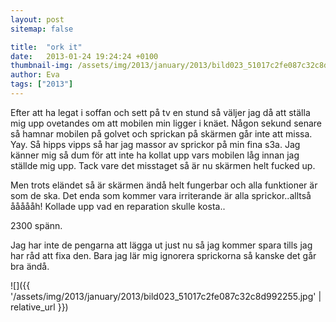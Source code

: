 ```yaml
---
layout: post
sitemap: false

title:  "ork it"
date:   2013-01-24 19:24:24 +0100
thumbnail-img: /assets/img/2013/january/2013/bild023_51017c2fe087c32c8d992255.jpg
author: Eva
tags: ["2013"]
---
```


Efter att ha legat i soffan och sett på tv en stund så väljer jag då att ställa mig upp ovetandes om att mobilen min ligger i knäet. Någon sekund senare så hamnar mobilen på golvet och sprickan på skärmen går inte att missa. Yay. Så hipps vipps så har jag massor av sprickor på min fina s3a. Jag känner mig så dum för att inte ha kollat upp vars mobilen låg innan jag ställde mig upp. Tack vare det misstaget så är nu skärmen helt fucked up.




Men trots eländet så är skärmen ändå helt fungerbar och alla funktioner är som de ska. Det enda som kommer vara irriterande är alla sprickor..alltså åååååh! Kollade upp vad en reparation skulle kosta.. 

2300 spänn.

 Jag har inte de pengarna att lägga ut just nu så jag kommer spara tills jag har råd att fixa den. Bara jag lär mig ignorera sprickorna så kanske det går bra ändå.

![]({{ '/assets/img/2013/january/2013/bild023_51017c2fe087c32c8d992255.jpg'  | relative_url }})

